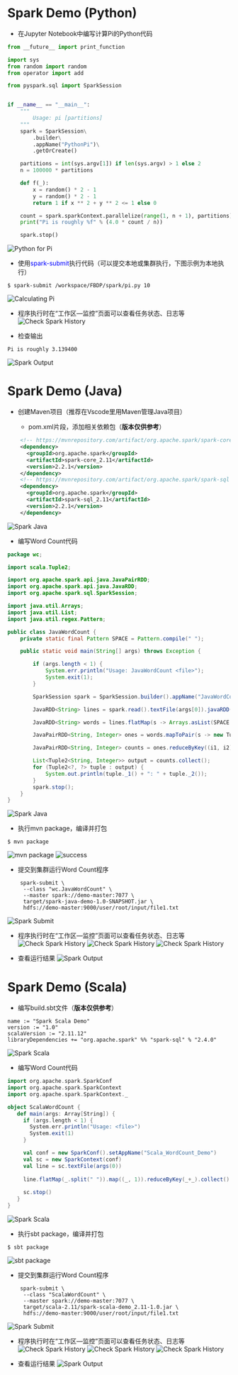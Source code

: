 # Spark Demo (Python)

- 在Jupyter Notebook中编写计算Pi的Python代码

```python
from __future__ import print_function

import sys
from random import random
from operator import add

from pyspark.sql import SparkSession


if __name__ == "__main__":
    """
        Usage: pi [partitions]
    """
    spark = SparkSession\
        .builder\
        .appName("PythonPi")\
        .getOrCreate()

    partitions = int(sys.argv[1]) if len(sys.argv) > 1 else 2
    n = 100000 * partitions

    def f(_):
        x = random() * 2 - 1
        y = random() * 2 - 1
        return 1 if x ** 2 + y ** 2 <= 1 else 0

    count = spark.sparkContext.parallelize(range(1, n + 1), partitions).map(f).reduce(add)
    print("Pi is roughly %f" % (4.0 * count / n))

    spark.stop()

```
![Python for Pi](../images/pi-py.png "pi.py")


- 使用<font color="blue">spark-submit</font>执行代码（可以提交本地或集群执行，下图示例为本地执行）

```
$ spark-submit /workspace/FBDP/spark/pi.py 10
```
![Calculating Pi](../images/pi-exec.png "计算Pi")

- 程序执行时在“工作区—监控”页面可以查看任务状态、日志等
![Check Spark History](../images/spark-history5.png "查看Spark History")

- 检查输出

```
Pi is roughly 3.139400
```
![Spark Output](../images/pi-out.png "查看输出")

# Spark Demo (Java)

- 创建Maven项目（推荐在Vscode里用Maven管理Java项目）

   - pom.xml片段，添加相关依赖包（**版本仅供参考**）

```xml
    <!-- https://mvnrepository.com/artifact/org.apache.spark/spark-core -->
    <dependency>
      <groupId>org.apache.spark</groupId>
      <artifactId>spark-core_2.11</artifactId>
      <version>2.2.1</version>
    </dependency>
    <!-- https://mvnrepository.com/artifact/org.apache.spark/spark-sql -->
    <dependency>
      <groupId>org.apache.spark</groupId>
      <artifactId>spark-sql_2.11</artifactId>
      <version>2.2.1</version>
    </dependency>
```
![Spark Java](../images/vscode-spark-java1.png "POM")


- 编写Word Count代码

```java
package wc;

import scala.Tuple2;

import org.apache.spark.api.java.JavaPairRDD;
import org.apache.spark.api.java.JavaRDD;
import org.apache.spark.sql.SparkSession;

import java.util.Arrays;
import java.util.List;
import java.util.regex.Pattern;

public class JavaWordCount {
    private static final Pattern SPACE = Pattern.compile(" ");

    public static void main(String[] args) throws Exception {

        if (args.length < 1) {
            System.err.println("Usage: JavaWordCount <file>");
            System.exit(1);
        }

        SparkSession spark = SparkSession.builder().appName("JavaWordCount").getOrCreate();

        JavaRDD<String> lines = spark.read().textFile(args[0]).javaRDD();

        JavaRDD<String> words = lines.flatMap(s -> Arrays.asList(SPACE.split(s)).iterator());

        JavaPairRDD<String, Integer> ones = words.mapToPair(s -> new Tuple2<>(s, 1));

        JavaPairRDD<String, Integer> counts = ones.reduceByKey((i1, i2) -> i1 + i2);

        List<Tuple2<String, Integer>> output = counts.collect();
        for (Tuple2<?, ?> tuple : output) {
            System.out.println(tuple._1() + ": " + tuple._2());
        }
        spark.stop();
    }
}

```
![Spark Java](../images/vscode-spark-java2.png "JavaWordCount")


- 执行mvn package，编译并打包

```
$ mvn package
```
![mvn package](../images/vscode-spark-java3.png "mvn package")
![success](../images/vscode-spark-java4.png "mvn package")


- 提交到集群运行Word Count程序
```
    spark-submit \
     --class "wc.JavaWordCount" \
     --master spark://demo-master:7077 \
     target/spark-java-demo-1.0-SNAPSHOT.jar \
     hdfs://demo-master:9000/user/root/input/file1.txt
```
![Spark Submit](../images/vscode-spark-java5.png "Spark Submit")

- 程序执行时在“工作区—监控”页面可以查看任务状态、日志等
![Check Spark History](../images/spark-history2.png "查看Spark History")
![Check Spark History](../images/spark-history3.png "查看Spark History")
![Check Spark History](../images/spark-history4.png "查看Spark History")

- 查看运行结果
![Spark Output](../images/vscode-spark-java6.png "Output")


# Spark Demo (Scala)

- 编写build.sbt文件（**版本仅供参考**）

```
name := "Spark Scala Demo"
version := "1.0"
scalaVersion := "2.11.12"
libraryDependencies += "org.apache.spark" %% "spark-sql" % "2.4.0"
``` 
![Spark Scala](../images/vscode-spark-scala1.png "sbt")

- 编写Word Count代码

```Scala
import org.apache.spark.SparkConf
import org.apache.spark.SparkContext
import org.apache.spark.SparkContext._

object ScalaWordCount {
   def main(args: Array[String]) {
     if (args.length < 1) {
       System.err.println("Usage: <file>")
       System.exit(1)
     }

     val conf = new SparkConf().setAppName("Scala_WordCount_Demo")
     val sc = new SparkContext(conf)
     val line = sc.textFile(args(0))
 
     line.flatMap(_.split(" ")).map((_, 1)).reduceByKey(_+_).collect().foreach(println)
  
     sc.stop()
   }
}
```
![Spark Scala](../images/vscode-spark-scala2.png "ScalaWordCount")


- 执行sbt package，编译并打包

```
$ sbt package
```
![sbt package](../images/vscode-spark-scala3.png "sbt package")

- 提交到集群运行Word Count程序
```
    spark-submit \
     --class "ScalaWordCount" \
     --master spark://demo-master:7077 \
     target/scala-2.11/spark-scala-demo_2.11-1.0.jar \
     hdfs://demo-master:9000/user/root/input/file1.txt
```
![Spark Submit](../images/vscode-spark-scala5.png "Spark Submit")

- 程序执行时在“工作区—监控”页面可以查看任务状态、日志等
![Check Spark History](../images/spark-history6.png "查看Spark History")
![Check Spark History](../images/spark-history7.png "查看Spark History")
![Check Spark History](../images/spark-history8.png "查看Spark History")

- 查看运行结果
![Spark Output](../images/vscode-spark-scala6.png "Spark Output")
